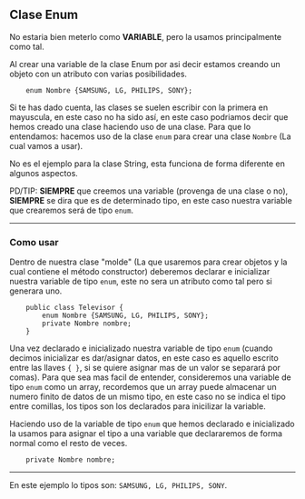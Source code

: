## Clase Enum
No estaria bien meterlo como **VARIABLE**, pero la usamos principalmente como tal.

Al crear una variable de la clase Enum por asi decir estamos creando un objeto con un atributo con varias posibilidades.
```
	enum Nombre {SAMSUNG, LG, PHILIPS, SONY};
```

Si te has dado cuenta, las clases se suelen escribir con la primera en mayuscula, en este caso no ha sido así, en este caso podriamos decir que hemos creado una clase haciendo uso de una clase.
Para que lo entendamos: hacemos uso de la clase ```enum``` para crear una clase ```Nombre``` (La cual vamos a usar).

No es el ejemplo para la clase String, esta funciona de forma diferente en algunos aspectos.

PD/TIP: **SIEMPRE** que creemos una variable (provenga de una clase o no), **SIEMPRE** se dira que es de determinado tipo, en este caso nuestra variable que crearemos será de tipo ```enum```.

---

### Como usar
Dentro de nuestra clase "molde" (La que usaremos para crear objetos y la cual contiene el método constructor) deberemos declarar e inicializar nuestra variable de tipo ```enum```, este no sera un atributo como tal pero si generara uno.
```
	public class Televisor {
	    enum Nombre {SAMSUNG, LG, PHILIPS, SONY};
	    private Nombre nombre;
	}
```

Una vez declarado e inicializado nuestra variable de tipo ```enum``` (cuando decimos inicializar es dar/asignar datos, en este caso es aquello escrito entre las llaves ```{ }```, si se quiere asignar mas de un valor se separará por comas). Para que sea mas facil de entender, consideremos una variable de tipo ```enum``` como un array, recordemos que un array puede almacenar un numero finito de datos de un mismo tipo, en este caso no se indica el tipo entre comillas, los tipos son los declarados para inicilizar la variable.

Haciendo uso de la variable de tipo ```enum``` que hemos declarado e inicializado la usamos para asignar el tipo a una variable que declararemos de forma normal como el resto de veces.
```
	private Nombre nombre;
```
---

En este ejemplo lo tipos son: ```SAMSUNG, LG, PHILIPS, SONY```.